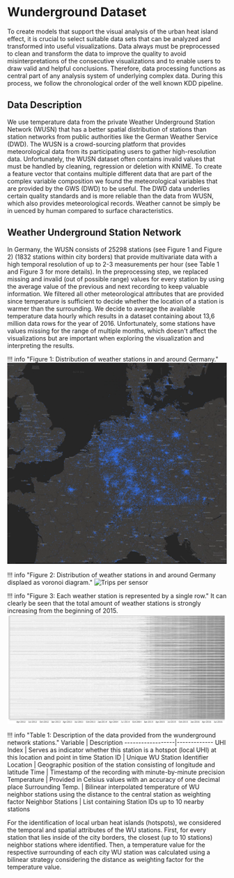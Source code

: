 # Wunderground Dataset

To create models that support the visual analysis of the urban heat island effect, it is crucial to select suitable data
sets that can be analyzed and transformed into useful visualizations. Data always must be preprocessed to clean and
transform the data to improve the quality to avoid misinterpretations of the consecutive visualizations and to enable
users to draw valid and helpful conclusions. Therefore, data processing functions as central part of any analysis system
of underlying complex data. During this process, we follow the chronological order of the well known KDD pipeline.

## Data Description 

We use temperature data from the private Weather Underground Station Network (WUSN) that has a better spatial
distribution of stations than station networks from public authorities like the German Weather Service (DWD). The WUSN
is a crowd-sourcing platform that provides meteorological data from its participating users to gather high-resolution
data. Unfortunately, the WUSN dataset often contains invalid values that must be handled by cleaning, regression or
deletion with KNIME. To create a feature vector that contains multiple different data that are part of the complex
variable composition we found the meteorological variables that are provided by the GWS (DWD) to be useful. The DWD data
underlies certain quality standards and is more reliable than the data from WUSN, which also provides meteorological
records. Weather cannot be simply be in uenced by human compared to surface characteristics.

## Weather Underground Station Network

In Germany, the WUSN consists of 25298 stations (see Figure 1 and Figure 2) (1832 stations within city borders) that
provide multivariate data with a high temporal resolution of up to 2-3 measurements per hour (see Table 1 and Figure 3
for more details). In the preprocessing step, we replaced missing and invalid (out of possible range) values for every
station by using the average value of the previous and next recording to keep valuable information. We filtered all
other meteorological attributes that are provided since temperature is sufficient to decide whether the location of a
station is warmer than the surrounding. We decide to average the available temperature data hourly which results in a
dataset containing about 13,6 million data rows for the year of 2016. Unfortunately, some stations have values missing
for the range of multiple months, which doesn't affect the visualizations but are important when exploring the
visualization and interpreting the results.

!!! info "Figure 1: Distribution of weather stations in and around Germany."
    ![Trips per sensor](distribution_wunderground.png)

!!! info "Figure 2: Distribution of weather stations in and around Germany displaed as voronoi diagram."
    ![Trips per sensor](distribution_wunderground_voronoi.png)

!!! info "Figure 3: Each weather station is represented by a single row."
    It can clearly be seen that the total amount of weather stations is strongly increasing from the beginning of 2015.
    ![Trips per sensor](recording_wunderground.png)


!!! info "Table 1: Description of the data provided from the wunderground network stations."
    Variable          | Description
    ------------------|-------------
    UHI Index         | Serves as indicator whether this station is a hotspot (local UHI) at this location and point in time
    Station ID        | Unique WU Station Identifier
    Location          | Geographic position of the station consisting of longitude and latitude
    Time              | Timestamp of the recording with minute-by-minute precision
    Temperature       | Provided in Celsius values with an accuracy of one decimal place
    Surrounding Temp. | Bilinear interpolated temperature of WU neighbor stations using the distance to the central station as weighting factor
    Neighbor Stations | List containing Station IDs up to 10 nearby stations


For the identification of local urban heat islands (hotspots), we considered the temporal and spatial attributes of the
WU stations. First, for every station that lies inside of the city borders, the closest (up to 10 stations) neighbor
stations where identified. Then, a temperature value for the respective surrounding of each city WU station was
calculated using a bilinear strategy considering the distance as weighting factor for the temperature value.
